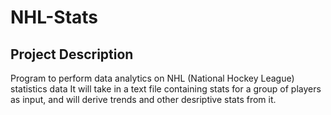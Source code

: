 # NHL-Stats
## Project Description
Program to perform data analytics on NHL (National Hockey League) statistics data
It will take in a text file containing stats for a group of players as input, and will derive trends and other desriptive stats from it.
   
